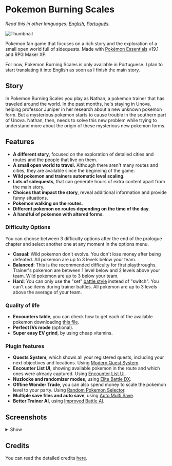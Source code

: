 # Pokemon Burning Scales

*Read this in other languages: [English](README.md), [Português](Docs/README.pt.md).*

![Thumbnail](https://user-images.githubusercontent.com/64505839/126537600-ea1142b8-32a6-4646-a451-77852e4e190a.png)

Pokemon fan game that focuses on a rich story and the exploration of a small open world full of sidequests. Made with [Pokémon Essentials](https://github.com/Maruno17/pokemon-essentials) v19.1 and RPG Maker XP.

For now, Pokemon Burning Scales is only available in Portuguese. I plan to start translating it into English as soon as I finish the main story.

## Story

In Pokemon Burning Scales you play as Nathan, a pokemon trainer that has traveled around the world. In the past months, he's staying in Unova, helping professor Juniper in her research about a new unknown pokemon form. But a mysterious pokemon starts to cause trouble in the southern part of Unova. Nathan, then, needs to solve this new problem while trying to understand more about the origin of these mysterious new pokemon forms.

## Features

* **A different story**, focused on the exploration of detailed cities and routes and the people that live on them.
* **A small open world to travel.** Although there aren't many routes and cities, they are available since the beginning of the game.
* **Wild pokemon and trainers automatic level scaling**.
* **Lots of sidequests**, that can generate hours of extra content apart from the main story.
* **Choices that impact the story**, reveal additional information and provide funny situations.
* **Pokemon walking on the routes**.
* **Different pokemon on routes depending on the time of the day**.
* **A handful of pokemon with altered forms**.

### Difficulty Options

You can choose between 3 difficulty options after the end of the prologue chapter and select another one at any moment in the options menu.

* **Casual**: Wild pokemon don't evolve. You don't lose money after being defeated. All pokemon are up to 3 levels below your team.
* **Balanced**: This is the recommended difficulty for first playthroughs. Trainer's pokemon are between 1 level below and 2 levels above your team. Wild pokemon are up to 3 below your team.
* **Hard**: You can only use the "set" [battle style](https://bulbapedia.bulbagarden.net/wiki/Options#Battle_Style) instead of "switch". You can't use items during trainer battles. All pokemon are up to 3 levels above the average of your team.

### Quality of life

* **Encounters table**, you can check how to get each of the available pokemon downloading [this file](https://github.com/Benitex/Pokemon-Burning-Scales/blob/main/Docs/Encounter%20locations.xlsx).
* **Perfect IVs mode** (optional).
* **Super easy EV grind**, by using cheap vitamins.

### Plugin features

* **Quests System**, which shows all your registered quests, including your next objectives and locations. Using [Modern Quest System](https://reliccastle.com/resources/709/).
* **Encounter List UI**, showing available pokemon in the route and which ones were already captured. Using [Encounter List UI](https://reliccastle.com/resources/658/).
* **Nuzlocke and randomizer modes**, using [Elite Battle DX](https://luka-sj.com/res/ebdx).
* **Offline Wonder Trade**, you can also spend money to scale the pokemon level to your party. Using [Random Pokemon Selector](https://reliccastle.com/resources/693/).
* **Multiple save files and auto save**, using [Auto Multi Save](https://reliccastle.com/threads/5644/).
* **Better Trainer AI**, using [Improved Battle AI](https://reliccastle.com/resources/1163/).

## Screenshots

<details>
    <summary>Show</summary>
    <img src="https://user-images.githubusercontent.com/64505839/144768048-336ded8b-f99c-48c1-ad57-e9706e8f6ceb.png" width="400"/> <img src="https://user-images.githubusercontent.com/64505839/144768040-f444fe4a-2e4f-4f42-9ae6-fc4623a222c3.png" width="400"/>
    <img src="https://user-images.githubusercontent.com/64505839/144768035-7d5a0174-9834-4b23-9736-f4d87cc33719.png" width="400"/> <img src="https://user-images.githubusercontent.com/64505839/144768029-913482da-a4a4-4643-9b4c-3174cdf278ea.png" width="400"/>
    <img src="https://user-images.githubusercontent.com/64505839/144768052-732953e2-671d-4c43-9b0c-9890601158f0.png" width="400"/> <img src="https://user-images.githubusercontent.com/64505839/144768054-ea8f6f55-60e6-4354-865f-d58428704eaf.png" width="400"/>
    <img src="https://user-images.githubusercontent.com/64505839/144768044-5021f3cc-9c87-4901-b027-18d3053cc2cc.png" width="400"/> <img src="https://user-images.githubusercontent.com/64505839/162638956-f175a2c1-ccc4-4242-822c-3c66b4aa153a.png" width="400"/>
    <img src="https://user-images.githubusercontent.com/64505839/162638984-516b63eb-14ce-4a41-879d-fd45ec4c07aa.png" width="400"/> <img src="https://user-images.githubusercontent.com/64505839/162639379-cb054aca-2507-4782-af3b-8a86d099aa0b.png" width="400"/>
</details>

## Credits

You can read the detailed credits [here](Docs/Créditos.md).
